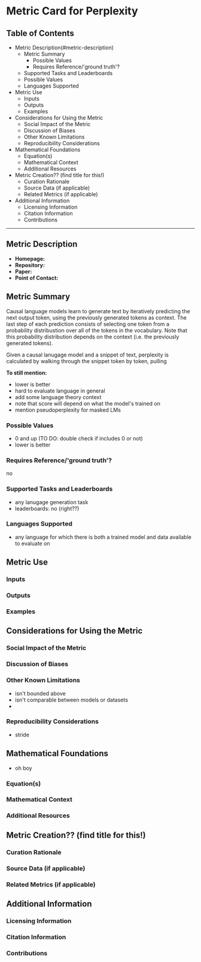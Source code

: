 # Metric Card for Perplexity

## Table of Contents
- Metric Description(#metric-description)
    - Metric Summary
        - Possible Values
        - Requires Reference/'ground truth'?
    - Supported Tasks and Leaderboards
    - Possible Values
    - Languages Supported
- Metric Use
    - Inputs
    - Outputs
    - Examples
- Considerations for Using the Metric
    - Social Impact of the Metric
    - Discussion of Biases
    - Other Known Limitations
    - Reproducibility Considerations
- Mathematical Foundations
    - Equation(s)
    - Mathematical Context
    - Additional Resources
- Metric Creation?? (find title for this!)
    - Curation Rationale
    - Source Data (if applicable)
    - Related Metrics (if applicable)
- Additional Information
    - Licensing Information
    - Citation Information
    - Contributions

---

## Metric Description
- **Homepage:**
- **Repository:**
- **Paper:**
- **Point of Contact:**


## Metric Summary
Causal language models learn to generate text by iteratively predicting the next output token, using the previously generated tokens as context. The last step of each prediction consists of selecting one token from a probability distribustion over all of the tokens in the vocabulary. Note that this probability distribution depends on the context (i.e. the previously generated tokens).

Given a causal lanugage model and a snippet of text, perplexity is calculated by walking through the snippet token by token, pulling 

**To still mention:**
- lower is better
- hard to evaluate language in general
- add some language theory context
- note that score will depend on what the model's trained on
- mention pseudoperplexity for masked LMs

### Possible Values
- 0 and up (TO DO: double check if includes 0 or not)
- lower is better

### Requires Reference/'ground truth'?
no

### Supported Tasks and Leaderboards
- any lanugage generation task
- leaderboards: no (right??)

### Languages Supported
- any language for which there is both a trained model and data available to evaluate on

## Metric Use
### Inputs
### Outputs
### Examples

## Considerations for Using the Metric
### Social Impact of the Metric
### Discussion of Biases
### Other Known Limitations
- isn't bounded above
- isn't comparable between models or datasets
- 
### Reproducibility Considerations
- stride

## Mathematical Foundations
- oh boy
### Equation(s)
### Mathematical Context
### Additional Resources

## Metric Creation?? (find title for this!)
### Curation Rationale
### Source Data (if applicable)
### Related Metrics (if applicable)

## Additional Information
### Licensing Information
### Citation Information
### Contributions